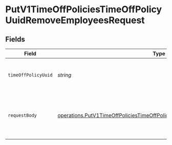 # PutV1TimeOffPoliciesTimeOffPolicyUuidRemoveEmployeesRequest


## Fields

| Field                                                                                                                                                                           | Type                                                                                                                                                                            | Required                                                                                                                                                                        | Description                                                                                                                                                                     |
| ------------------------------------------------------------------------------------------------------------------------------------------------------------------------------- | ------------------------------------------------------------------------------------------------------------------------------------------------------------------------------- | ------------------------------------------------------------------------------------------------------------------------------------------------------------------------------- | ------------------------------------------------------------------------------------------------------------------------------------------------------------------------------- |
| `timeOffPolicyUuid`                                                                                                                                                             | *string*                                                                                                                                                                        | :heavy_check_mark:                                                                                                                                                              | The UUID of the company time off policy                                                                                                                                         |
| `requestBody`                                                                                                                                                                   | [operations.PutV1TimeOffPoliciesTimeOffPolicyUuidRemoveEmployeesRequestBody](../../../sdk/models/operations/putv1timeoffpoliciestimeoffpolicyuuidremoveemployeesrequestbody.md) | :heavy_minus_sign:                                                                                                                                                              | A list of employee objects containing the employee uuid                                                                                                                         |